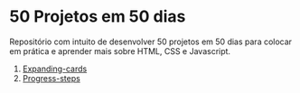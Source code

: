 # 50 Projetos em 50 dias

Repositório com intuito de desenvolver 50 projetos em 50 dias para colocar em prática e aprender mais sobre HTML, CSS e Javascript.

1. [Expanding-cards](https://github.com/fabiomoura-m/50-projetos-50-dias/tree/main/expanding-cards)
2. [Progress-steps](https://github.com/fabiomoura-m/50-projetos-50-dias/tree/main/progress-steps)



